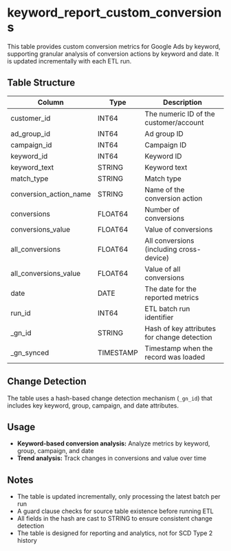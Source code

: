 # keyword_report_custom_conversions

This table provides custom conversion metrics for Google Ads by keyword, supporting granular analysis of conversion actions by keyword and date. It is updated incrementally with each ETL run.

## Table Structure

| Column                        | Type      | Description                                 |
|-------------------------------|-----------|---------------------------------------------|
| customer_id                   | INT64     | The numeric ID of the customer/account      |
| ad_group_id                   | INT64     | Ad group ID                                 |
| campaign_id                   | INT64     | Campaign ID                                 |
| keyword_id                    | INT64     | Keyword ID                                  |
| keyword_text                  | STRING    | Keyword text                                |
| match_type                    | STRING    | Match type                                  |
| conversion_action_name        | STRING    | Name of the conversion action               |
| conversions                   | FLOAT64   | Number of conversions                       |
| conversions_value             | FLOAT64   | Value of conversions                        |
| all_conversions               | FLOAT64   | All conversions (including cross-device)    |
| all_conversions_value         | FLOAT64   | Value of all conversions                    |
| date                          | DATE      | The date for the reported metrics           |
| run_id                        | INT64     | ETL batch run identifier                    |
| _gn_id                        | STRING    | Hash of key attributes for change detection |
| _gn_synced                    | TIMESTAMP | Timestamp when the record was loaded        |

## Change Detection

The table uses a hash-based change detection mechanism (`_gn_id`) that includes key keyword, group, campaign, and date attributes.

## Usage

- **Keyword-based conversion analysis:** Analyze metrics by keyword, group, campaign, and date
- **Trend analysis:** Track changes in conversions and value over time

## Notes

- The table is updated incrementally, only processing the latest batch per run
- A guard clause checks for source table existence before running ETL
- All fields in the hash are cast to STRING to ensure consistent change detection
- The table is designed for reporting and analytics, not for SCD Type 2 history 